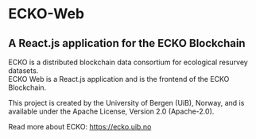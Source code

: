 # ECKO-Web
## A React.js application for the ECKO Blockchain

ECKO is a distributed blockchain data consortium for ecological resurvey datasets.  
ECKO Web is a React.js application and is the frontend of the ECKO Blockchain.

This project is created by the University of Bergen (UiB), Norway, and is available under the Apache License, Version 2.0 (Apache-2.0).

Read more about ECKO: <https://ecko.uib.no>
